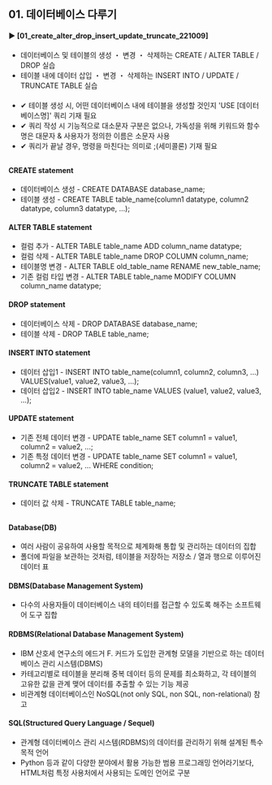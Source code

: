 ####  
## 01. 데이터베이스 다루기  
#### ► [01_create_alter_drop_insert_update_truncate_221009]  
- 데이터베이스 및 테이블의 생성 ・ 변경 ・ 삭제하는 CREATE / ALTER TABLE / DROP 실습  
- 테이블 내에 데이터 삽입 ・ 변경 ・ 삭제하는 INSERT INTO / UPDATE / TRUNCATE TABLE 실습  
####  
- ✔︎ 테이블 생성 시, 어떤 데이터베이스 내에 테이블을 생성할 것인지 'USE [데이터베이스명]' 쿼리 기재 필요  
- ✔︎ 쿼리 작성 시 기능적으로 대소문자 구분은 없으나, 가독성을 위해 키워드와 함수명은 대문자 & 사용자가 정의한 이름은 소문자 사용  
- ✔︎ 쿼리가 끝날 경우, 명령을 마친다는 의미로 ;(세미콜론) 기재 필요  
##  
#### CREATE statement  
- 데이터베이스 생성 - CREATE DATABASE database_name;  
- 테이블 생성 - CREATE TABLE table_name(column1 datatype, column2 datatype, column3 datatype, ...);  
#### ALTER TABLE statement  
- 컬럼 추가 - ALTER TABLE table_name ADD column_name datatype;  
- 컬럼 삭제 - ALTER TABLE table_name DROP COLUMN column_name;  
- 테이블명 변경 - ALTER TABLE old_table_name RENAME new_table_name;  
- 기존 컬럼 타입 변경 - ALTER TABLE table_name MODIFY COLUMN column_name datatype;  
#### DROP statement  
- 데이터베이스 삭제 - DROP DATABASE database_name;  
- 테이블 삭제 - DROP TABLE table_name;  
#### INSERT INTO statement  
- 데이터 삽입1 - INSERT INTO table_name(column1, column2, column3, ...) VALUES(value1, value2, value3, ...);  
- 데이터 삽입2 - INSERT INTO table_name VALUES (value1, value2, value3, ...);  
#### UPDATE statement  
- 기존 전체 데이터 변경 - UPDATE table_name SET column1 = value1, column2 = value2, ...;  
- 기존 특정 데이터 변경 - UPDATE table_name SET column1 = value1, column2 = value2, ... WHERE condition;  
#### TRUNCATE TABLE statement  
- 데이터 값 삭제 - TRUNCATE TABLE table_name;  
##  
#### Database(DB)  
- 여러 사람이 공유하여 사용할 목적으로 체계화해 통합 및 관리하는 데이터의 집합  
- 폴더에 파일을 보관하는 것처럼, 테이블을 저장하는 저장소 / 열과 행으로 이루어진 데이터 표  
####  
#### DBMS(Database Management System)  
- 다수의 사용자들이 데이터베이스 내의 테이터를 접근할 수 있도록 해주는 소프트웨어 도구 집합  
####  
#### RDBMS(Relational Database Management System)  
- IBM 산호세 연구소의 에드거 F. 커드가 도입한 관계형 모델을 기반으로 하는 데이터베이스 관리 시스템(DBMS)  
- 카테고리별로 테이블을 분리해 중복 데이터 등의 문제를 최소화하고, 각 테이블의 고유한 값을 관계 맺어 데이터를 추출할 수 있는 기능 제공  
- 비관계형 데이터베이스인 NoSQL(not only SQL, non SQL, non-relational) 참고  
####  
#### SQL(Structured Query Language / Sequel)  
- 관계형 데이터베이스 관리 시스템(RDBMS)의 데이터를 관리하기 위해 설계된 특수 목적 언어  
- Python 등과 같이 다양한 분야에서 활용 가능한 범용 프로그래밍 언어라기보다, HTML처럼 특정 사용처에서 사용되는 도메인 언어로 구분  
####  
